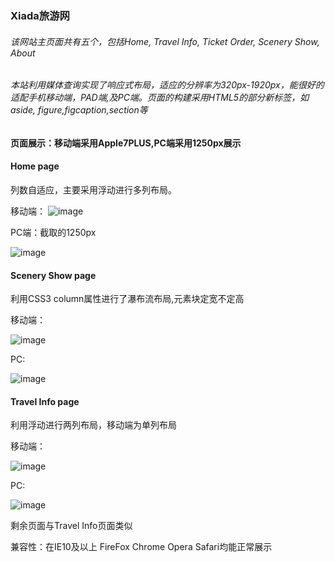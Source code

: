 
### Xiada旅游网
###### 该网站主页面共有五个，包括Home, Travel Info, Ticket Order, Scenery Show, About

###### 本站利用媒体查询实现了响应式布局，适应的分辨率为320px-1920px，能很好的适配手机移动端，PAD端,及PC端。页面的构建采用HTML5的部分新标签，如aside, figure,figcaption,section等

#### 页面展示：移动端采用Apple7PLUS,PC端采用1250px展示
#### Home page

列数自适应，主要采用浮动进行多列布局。

移动端：
![image](E:/frontEnd/XiadaTravelAgency/effectSnapshots/Home_Mobile.png)

PC端：截取的1250px

![image](E:/frontEnd/XiadaTravelAgency/effectSnapshots/Home_PC.png)

#### Scenery Show page

利用CSS3 column属性进行了瀑布流布局,元素块定宽不定高

移动端：

![image](E:/frontEnd/XiadaTravelAgency/effectSnapshots/SceneryShow_Mobile.png)

PC:

![image](E:/frontEnd/XiadaTravelAgency/effectSnapshots/SceneryShow_PC.png)

#### Travel Info page

利用浮动进行两列布局，移动端为单列布局

移动端：

![image](E:/frontEnd/XiadaTravelAgency/effectSnapshots/TravelInfo_Mobile.png)

PC:

![image](E:/frontEnd/XiadaTravelAgency/effectSnapshots/TravelInfo_PC.png)


剩余页面与Travel Info页面类似

兼容性：在IE10及以上 FireFox Chrome Opera Safari均能正常展示